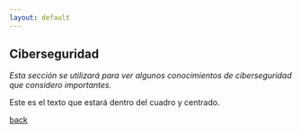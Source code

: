 ```yaml
---
layout: default
---
```


## Ciberseguridad

_Esta sección se utilizará para ver algunos conocimientos de ciberseguridad que considero importantes._

<div class="cuadro-texto">
    Este es el texto que estará dentro del cuadro y centrado.
</div>

[back](./)
